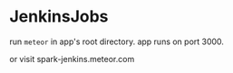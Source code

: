 # JenkinsJobs

run `meteor` in app's root directory. app runs on port 3000.

or visit spark-jenkins.meteor.com
